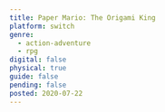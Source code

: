 ```yaml
---
title: Paper Mario: The Origami King
platform: switch
genre:
  - action-adventure
  - rpg
digital: false
physical: true
guide: false
pending: false
posted: 2020-07-22
---
```


